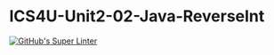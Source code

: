# ICS4U-Unit2-02-Java-ReverseInt

[![GitHub's Super Linter](https://github.com/Malcolm-Tompkins/ICS4U-Unit2-02-Java-Factorial/workflows/GitHub's%20Super%20Linter/badge.svg)](https://github.com/Malcolm-Tompkins/ICS4U-Unit2-02-Java-Factorial/actions)
